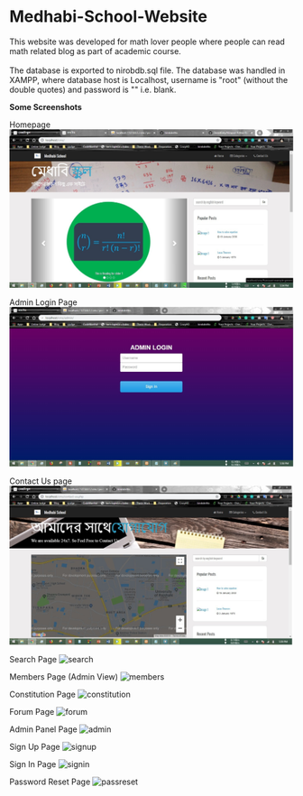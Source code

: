 # Medhabi-School-Website
This website was developed for math lover people where people can read math related blog as part of academic course.
<br/> <br/>
The database is exported to nirobdb.sql file. The database was handled in XAMPP, where database host is Localhost, username is "root" (without the double quotes) and password is "" i.e. blank.

**Some Screenshots**

Homepage
![homepage](screenshots/index.jpg)

Admin Login Page
![login](screenshots/login.jpg)

Contact Us page
![contact-us](screenshots/contact-us.jpg)

Search Page
![search](screenshots/search.png)

Members Page (Admin View)
![members](screenshots/members.png)

Constitution Page
![constitution](screenshots/constitution.png)

Forum Page
![forum](screenshots/forum.png)

Admin Panel Page
![admin](screenshots/admin.png)

Sign Up Page
![signup](screenshots/signup.png)

Sign In Page
![signin](screenshots/signin.png)

Password Reset Page
![passreset](screenshots/passreset.png)
